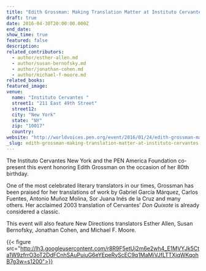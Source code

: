 ```yaml
---
title: "Edith Grossman: Making Translation Matter at Instituto Cervantes"
draft: true
date: 2016-04-30T20:00:00.000Z
end_date:
show_time: true
featured: false
description:
related_contributors:
  - author/esther-allen.md
  - author/susan-bernofsky.md
  - author/jonathan-cohen.md
  - author/michael-f-moore.md
related_books:
featured_image: 
venue:
  name: "Instituto Cervantes "
  street1: "211 East 49th Street"
  street12:
  city: "New York"
  state: "NY"
  zip: "10017"
  country:
website: "http://worldvoices.pen.org/event/2016/01/24/edith-grossman-making-translation-matter"
_slug: edith-grossman-making-translation-matter-at-instituto-cervantes
---
```


The Instituto Cervantes New York and the PEN America Foundation co-present this event honoring Edith Grossman on the occasion of her 80th birthday.

One of the most celebrated literary translators in our times, Grossman has been praised for her translations of work by Gabriel García Márquez, Carlos Fuentes, Antonio Muñoz Molina, Sor Juana Inés de la Cruz and many others. Her acclaimed 2003 translation of Cervantes’ _Don Quixote_ is already considered a classic.

This event will also feature New Directions translators Esther Allen, Susan Bernofsky, Jonathan Cohen, and Michael F. Moore.

{{< figure src="http://lh3.googleusercontent.com/r8R9F5etUj2m6e2wh4_E1MVYJk5Cta1W9zfrrO3oT2DdFCnhSAuPuiuG6eYEpeRyScEC9q1MaMiVJfLTTXjqWKqohB7g3w=s1200">}}
<!-- Grossman%2C%2520Edith_120dpi%2520copy.jpg>}} -->

